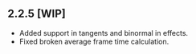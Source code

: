 ## 2.2.5 [WIP]

- Added support in tangents and binormal in effects.
- Fixed broken average frame time calculation.
